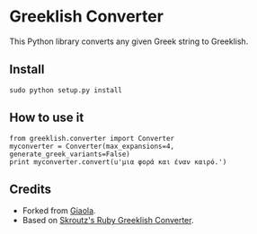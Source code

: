 # Greeklish Converter
This Python library converts any given Greek string to Greeklish.

## Install
```sudo python setup.py install```

## How to use it
```
from greeklish.converter import Converter
myconverter = Converter(max_expansions=4, generate_greek_variants=False)
print myconverter.convert(u'μια φορά και έναν καιρό.')
```

## Credits
 * Forked from [Giaola](https://github.com/Giaola/python-greeklish).
 * Based on [Skroutz's Ruby Greeklish Converter](https://github.com/skroutz/greeklish).
